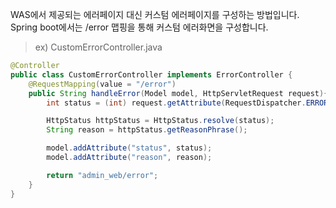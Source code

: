 WAS에서 제공되는 에러페이지 대신 커스텀 에러페이지를 구성하는 방법입니다. <br/>
Spring boot에서는 /error 맵핑을 통해 커스텀 에러화면을 구성합니다.

> ex) CustomErrorController.java

~~~java
@Controller
public class CustomErrorController implements ErrorController {
    @RequestMapping(value = "/error")
    public String handleError(Model model, HttpServletRequest request){
        int status = (int) request.getAttribute(RequestDispatcher.ERROR_STATUS_CODE);

        HttpStatus httpStatus = HttpStatus.resolve(status);
        String reason = httpStatus.getReasonPhrase();

        model.addAttribute("status", status);
        model.addAttribute("reason", reason);

        return "admin_web/error";
    }
}
~~~
